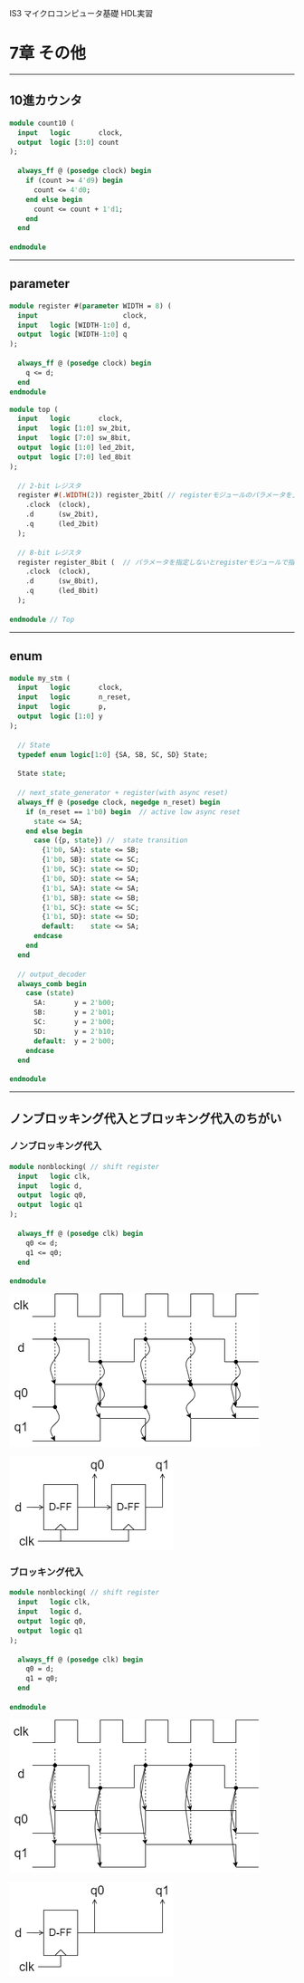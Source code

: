 IS3 マイクロコンピュータ基礎 HDL実習

# 7章 その他

---
## 10進カウンタ

````SystemVerilog
module count10 (
  input   logic       clock,
  output  logic [3:0] count
);

  always_ff @ (posedge clock) begin
    if (count >= 4'd9) begin
      count <= 4'd0;
    end else begin
      count <= count + 1'd1;
    end
  end

endmodule
````

---
## parameter

````SystemVerilog
module register #(parameter WIDTH = 8) (
  input                     clock,
  input   logic [WIDTH-1:0] d,
  output  logic [WIDTH-1:0] q
);

  always_ff @ (posedge clock) begin
    q <= d;
  end
endmodule
````

````SystemVerilog
module top (
  input   logic       clock,
  input   logic [1:0] sw_2bit,
  input   logic [7:0] sw_8bit,
  output  logic [1:0] led_2bit,
  output  logic [7:0] led_8bit
);

  // 2-bit レジスタ
  register #(.WIDTH(2)) register_2bit( // registerモジュールのパラメータを上書き(WIDTH = 2)
    .clock  (clock),
    .d      (sw_2bit),
    .q      (led_2bit)
  );

  // 8-bit レジスタ
  register register_8bit (  // パラメータを指定しないとregisterモジュールで指定された値が使われる(WIDTH = 8)
    .clock  (clock),
    .d      (sw_8bit),
    .q      (led_8bit)
  );

endmodule // Top
````

---

## enum

```SystemVerilog
module my_stm (
  input   logic       clock,
  input   logic       n_reset,
  input   logic       p,
  output  logic [1:0] y
);

  // State
  typedef enum logic[1:0] {SA, SB, SC, SD} State;

  State state;

  // next_state_generator + register(with async reset)
  always_ff @ (posedge clock, negedge n_reset) begin
    if (n_reset == 1'b0) begin  // active low async reset
      state <= SA;
    end else begin
      case ({p, state}) //  state transition
        {1'b0, SA}: state <= SB;
        {1'b0, SB}: state <= SC;
        {1'b0, SC}: state <= SD;
        {1'b0, SD}: state <= SA;
        {1'b1, SA}: state <= SA;
        {1'b1, SB}: state <= SB;
        {1'b1, SC}: state <= SC;
        {1'b1, SD}: state <= SD;
        default:    state <= SA;
      endcase
    end
  end

  // output_decoder
  always_comb begin
    case (state)
      SA:       y = 2'b00;
      SB:       y = 2'b01;
      SC:       y = 2'b00;
      SD:       y = 2'b10;
      default:  y = 2'b00;
    endcase
  end

endmodule

```

---

## ノンブロッキング代入とブロッキング代入のちがい

### ノンブロッキング代入

````SystemVerilog
module nonblocking( // shift register
  input   logic clk,
  input   logic d,
  output  logic q0,
  output  logic q1
);

  always_ff @ (posedge clk) begin
    q0 <= d;
    q1 <= q0;
  end
  
endmodule
````

![timechart](./assets/timechart_nonblocking.png) 

![shift register](./assets/nonblocking.png)


### ブロッキング代入

````SystemVerilog
module nonblocking( // shift register
  input   logic clk,
  input   logic d,
  output  logic q0,
  output  logic q1
);

  always_ff @ (posedge clk) begin
    q0 = d;
    q1 = q0;
  end
  
endmodule
````

![timechart](./assets/timechart_blocking.png)

![register](./assets/blocking.png)


